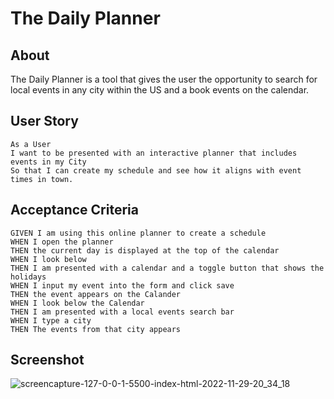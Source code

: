 # The Daily Planner

## About

The Daily Planner is a tool that gives the user the opportunity to search for local events in any city within the US and a book events on the calendar.

## User Story

```
As a User
I want to be presented with an interactive planner that includes events in my City
So that I can create my schedule and see how it aligns with event times in town.
```
## Acceptance Criteria

```
GIVEN I am using this online planner to create a schedule
WHEN I open the planner
THEN the current day is displayed at the top of the calendar
WHEN I look below
THEN I am presented with a calendar and a toggle button that shows the holidays
WHEN I input my event into the form and click save
THEN the event appears on the Calander
WHEN I look below the Calendar
THEN I am presented with a local events search bar
WHEN I type a city
THEN The events from that city appears
```

## Screenshot

![screencapture-127-0-0-1-5500-index-html-2022-11-29-20_34_18](https://user-images.githubusercontent.com/114509238/204694276-8aaf17fe-744c-47a7-8486-90ab8349ced0.png)


